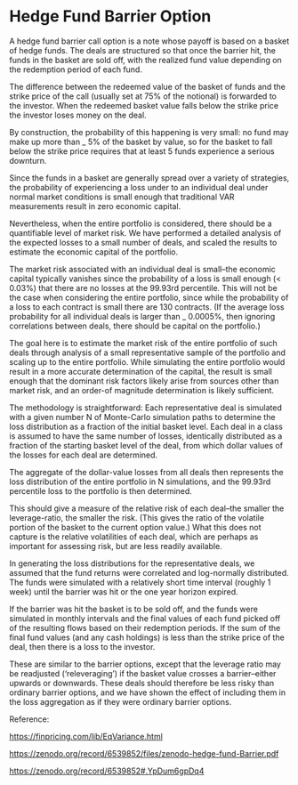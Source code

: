# Hedge Fund Barrier Option

A hedge fund barrier call option is a note whose payoff is based on a basket of hedge funds. The deals are structured so that once the barrier hit, the funds in the basket are sold off, with the realized fund value depending on the redemption period of each fund. 

The difference between the redeemed value of the basket of funds and the strike price of
the call (usually set at 75% of the notional) is forwarded to the investor. When the redeemed basket value falls below the strike price the investor loses money on the deal.

By construction, the probability of this happening is very small: no fund may make up more than _ 5% of the basket by value, so for the basket to fall below the strike price requires that at least 5 funds experience a serious downturn. 

Since the funds in a basket are generally spread over a variety of strategies, the probability of experiencing a loss under to an individual deal under normal market conditions is small enough that traditional VAR measurements result in zero economic capital.

Nevertheless, when the entire portfolio is considered, there should be a quantifiable level of market risk. We have performed a detailed analysis of the expected losses to a small number of deals, and scaled the results to estimate the economic capital of the portfolio.


The market risk associated with an individual deal is small–the economic capital typically vanishes since the probability of a loss is small enough (< 0.03%) that there are no losses at the 99.93rd percentile. This will not be the case when considering the entire portfolio, since while the probability of a loss to each contract is small there are 130 contracts. (If the average loss probability for all individual deals is larger than _ 0.0005%, then ignoring correlations between deals, there should be capital on the portfolio.)

The goal here is to estimate the market risk of the entire portfolio of such deals through analysis of a small representative sample of the portfolio and scaling up to the entire portfolio. While simulating the entire portfolio would result in a more accurate determination of the capital, the result is small enough that the dominant risk factors likely arise from sources other than market risk, and an order-of magnitude determination is likely sufficient.

The methodology is straightforward: Each representative deal is simulated with a given number N of Monte-Carlo simulation paths to determine the loss distribution as a fraction of the initial basket level. Each deal in a class is assumed to have the same number of losses, identically distributed as a fraction of the starting basket level of the deal, from which dollar values of the losses for each deal are determined. 

The aggregate of the dollar-value losses from all deals then represents the loss distribution of the entire portfolio in N simulations, and the 99.93rd percentile loss to the portfolio is then determined.

This should give a measure of the relative risk of each deal–the smaller the leverage-ratio, the smaller the risk. (This gives the ratio of the volatile portion of the basket to the current option value.) What this does not capture is the relative volatilities of each deal, which are perhaps as important for assessing risk, but are less readily available. 

In generating the loss distributions for the representative deals, we assumed that the fund returns were correlated and log-normally distributed. The funds were simulated with a relatively short time interval (roughly 1 week) until the barrier was hit or the one year horizon expired. 

If the barrier was hit the basket is to be sold off, and the funds were simulated in monthly intervals and the final values of each fund picked off of the resulting flows based on their redemption periods. If the sum of the final fund values (and any cash holdings) is less than the strike price of the deal, then there is a loss to the investor.

These are similar to the barrier options, except that the leverage ratio may be readjusted (‘releveraging’) if the basket value crosses a barrier–either upwards or downwards. These deals should therefore be less risky than ordinary barrier options, and we have shown the effect of including them in the loss aggregation as if they were ordinary barrier options.


Reference:

https://finpricing.com/lib/EqVariance.html

https://zenodo.org/record/6539852/files/zenodo-hedge-fund-Barrier.pdf

https://zenodo.org/record/6539852#.YpDum6gpDq4


